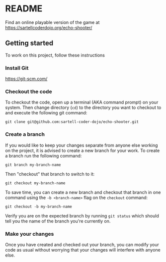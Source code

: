 # README

Find an online playable version of the game at https://sartellcoderdojo.org/echo-shooter/

## Getting started
To work on this project, follow these instructions

### Install Git
https://git-scm.com/

### Checkout the code
To checkout the code, open up a terminal (AKA command prompt) on your system. Then
change directory (`cd`) to the directory you want to checkout to and execute
the following git command:

`git clone git@github.com:sartell-coder-dojo/echo-shooter.git`

### Create a branch
If you would like to keep your changes separate from anyone else working on the
project, it is advised to create a new branch for your work. To create a branch
run the following command:

`git branch my-branch-name`

Then "checkout" that branch to switch to it:

`git checkout my-branch-name`

To save time, you can create a new branch and checkout that branch in one command
using the `-b <branch-name>` flag on the `checkout` command:

`git checkout -b my-branch-name`

Verify you are on the expected branch by running `git status` which should tell
you the name of the branch you're currently on.

### Make your changes
Once you have created and checked out your branch, you can modify your code as
usual without worrying that your changes will interfere with anyone else.
